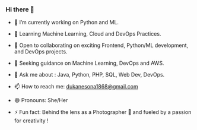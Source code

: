 ### Hi there 👋



- 🔭 I’m currently working on Python and ML.
  
- 🌱 Learning Machine Learning, Cloud and DevOps Practices.
 
- 👯 Open to collaborating on exciting Frontend, Python/ML development, and DevOps projects.
  
- 🤔 Seeking guidance on Machine Learning, DevOps and AWS.
 
- 💬 Ask me about : Java, Python, PHP, SQL, Web Dev, DevOps.
  
- 📫 How to reach me: dukanesona1868@gmail.com
  
- 😄 Pronouns: She/Her
  
- ⚡ Fun fact: Behind the lens as a Photographer 📸 and fueled by a passion for creativity !


  
